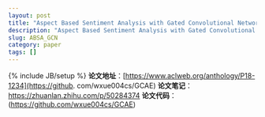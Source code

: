 ```yaml
---
layout: post
title: "Aspect Based Sentiment Analysis with Gated Convolutional Networks"
description: "Aspect Based Sentiment Analysis with Gated Convolutional Networks"
slug: ABSA_GCN
category: paper
tags: []
---
```

{% include JB/setup %}
**论文地址**：[https://www.aclweb.org/anthology/P18-1234](https://github. com/wxue004cs/GCAE)
**论文笔记**：https://zhuanlan.zhihu.com/p/50284374
**论文代码**： (https://github.com/wxue004cs/GCAE)